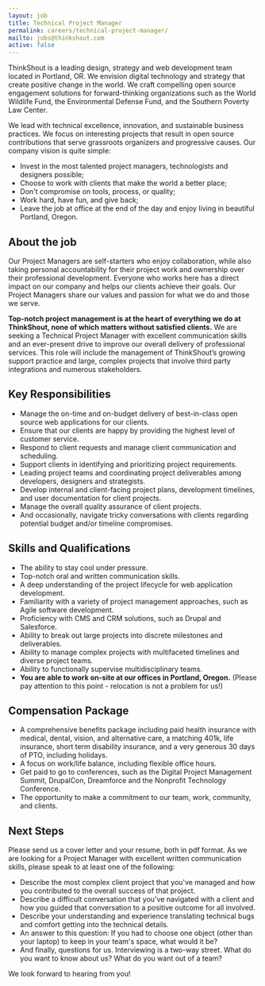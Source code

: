 ```yaml
---
layout: job
title: Technical Project Manager
permalink: careers/technical-project-manager/
mailto: jobs@thinkshout.com
active: false
---
```


ThinkShout is a leading design, strategy and web development team located in Portland, OR. We envision digital technology and strategy that create positive change in the world. We craft compelling open source engagement solutions for forward-thinking organizations  such as the World Wildlife Fund, the Environmental Defense Fund, and the Southern Poverty Law Center.

We lead with technical excellence, innovation, and sustainable business practices. We focus on interesting projects that result in open source contributions that serve grassroots organizers and progressive causes.
Our company vision is quite simple:
- Invest in the most talented project managers, technologists and designers possible;
- Choose to work with clients that make the world a better place;
- Don't compromise on tools, process, or quality;
- Work hard, have fun, and give back;
- Leave the job at office at the end of the day and enjoy living in beautiful Portland, Oregon.

## About the job
Our Project Managers are self-starters who enjoy collaboration, while also taking personal accountability for their project work and ownership over their professional development. Everyone who works here has a direct impact on our company and helps our clients achieve their goals.  Our Project Managers share our values and passion for what we do and those we serve.

**Top-notch project management is at the heart of everything we do at ThinkShout, none of which matters without satisfied clients.** We are seeking a Technical Project Manager with excellent communication skills and an ever-present drive to improve our overall delivery of professional services. This role will include the management of ThinkShout’s growing support practice and large, complex projects that involve third party integrations and numerous stakeholders.


## Key Responsibilities
- Manage the on-time and on-budget delivery of best-in-class open source web applications for our clients.
- Ensure that our clients are happy by providing the highest level of customer service.
- Respond to client requests and manage client communication and scheduling.
- Support clients in identifying and prioritizing project requirements.
- Leading project teams and coordinating project deliverables among developers, designers and strategists.
- Develop internal and client-facing project plans, development timelines, and user documentation for client projects.
- Manage the overall quality assurance of client projects.
- And occasionally, navigate tricky conversations with clients regarding potential budget and/or timeline compromises.

## Skills and Qualifications
- The ability to stay cool under pressure.
- Top-notch oral and written communication skills.
- A deep understanding of the project lifecycle for web application development.
- Familiarity with a variety of project management approaches, such as Agile software development.
- Proficiency with CMS and CRM solutions, such as Drupal and Salesforce.
- Ability to break out large projects into discrete milestones and deliverables.
- Ability to manage complex projects with multifaceted timelines and diverse project teams.
- Ability to functionally supervise multidisciplinary teams.
- **You are able to work on-site at our offices in Portland, Oregon.** (Please pay attention to this point - relocation is not a problem for us!)

## Compensation Package
- A comprehensive benefits package including paid health insurance with medical, dental, vision, and alternative care, a matching 401k, life insurance, short term disability insurance, and a very generous 30 days of PTO, including holidays.
- A focus on work/life balance, including flexible office hours.
- Get paid to go to conferences, such as the Digital Project Management Summit, DrupalCon, Dreamforce and the Nonprofit Technology Conference.
- The opportunity to make a commitment to our team, work, community, and clients.

## Next Steps
Please send us a cover letter and your resume, both in pdf format. As we are looking for a Project Manager with excellent written communication skills, please speak to at least one of the following:

- Describe the most complex client project that you've managed and how you contributed to the overall success of that project.
- Describe a difficult conversation that you've navigated with a client and how you guided that conversation to a positive outcome for all involved.
- Describe your understanding and experience translating technical bugs and comfort getting into the technical details.
- An answer to this question: If you had to choose one object (other than your laptop) to keep in your team's space, what would it be?
- And finally, questions for us. Interviewing is a two-way street. What do you want to know about us? What do you want out of a team?

We look forward to hearing from you!
